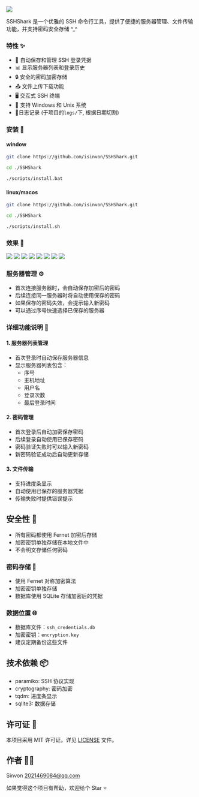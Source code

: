<img src="image/sshsk ico.png"/>

SSHShark 是一个优雅的 SSH 命令行工具，提供了便捷的服务器管理、文件传输功能，并支持密码安全存储 ^_^

### 特性 ✨

- 📝 自动保存和管理 SSH 登录凭据
- 📊 显示服务器列表和登录历史
- 🔒 安全的密码加密存储
- 📤 文件上传下载功能
- 🖥️ 交互式 SSH 终端
- 🌈 支持 Windows 和 Unix 系统
- 📒日志记录 (于项目的`logs/`下, 根据日期切割)

### 安装 🚀

#### window

```bash
git clone https://github.com/isinvon/SSHShark.git

cd ./SSHShark

./scripts/install.bat
```

#### linux/macos

```bash
git clone https://github.com/isinvon/SSHShark.git

cd ./SSHShark

./scripts/install.sh
```

### 效果 🌸

<img src="image/sshsk help.png"/>
<img src="image/ssh connect server.png"/>
<img src="image/sshsk login.png"/>
<img src="image/sshsk about.png"/>
<img src="image/sshsk select theme.png"/>
<img src="image/sshsk login after select theme.png"/>
<img src="image/sshsk about after select theme.png"/>
<img src="image/sshsk about after select theme lightcyan.png"/>

### 服务器管理 ⚙️

- 首次连接服务器时，会自动保存加密后的密码
- 后续连接同一服务器时将自动使用保存的密码
- 如果保存的密码失效，会提示输入新密码
- 可以通过序号快速选择已保存的服务器

### 详细功能说明 📘

#### 1. 服务器列表管理

- 首次登录时自动保存服务器信息
- 显示服务器列表包含：
  - 序号
  - 主机地址
  - 用户名
  - 登录次数
  - 最后登录时间

#### 2. 密码管理

- 首次登录后自动加密保存密码
- 后续登录自动使用已保存密码
- 密码验证失败时可以输入新密码
- 新密码验证成功后自动更新存储

#### 3. 文件传输

- 支持进度条显示
- 自动使用已保存的服务器凭据
- 传输失败时提供错误提示

## 安全性 🔐

- 所有密码都使用 Fernet 加密后存储
- 加密密钥单独存储在本地文件中
- 不会明文存储任何密码

### 密码存储 🔑

- 使用 Fernet 对称加密算法
- 加密密钥单独存储
- 数据库使用 SQLite 存储加密后的凭据

### 数据位置 🌐

- 数据库文件：`ssh_credentials.db`
- 加密密钥：`encryption.key`
- 建议定期备份这些文件

## 技术依赖 📦

- paramiko: SSH 协议实现
- cryptography: 密码加密
- tqdm: 进度条显示
- sqlite3: 数据存储

## 许可证 📄

本项目采用 MIT 许可证。详见 [LICENSE](LICENSE) 文件。

## 作者 👨‍💻

Sinvon <2021469084@qq.com>

如果觉得这个项目有帮助，欢迎给个 Star ⭐️
